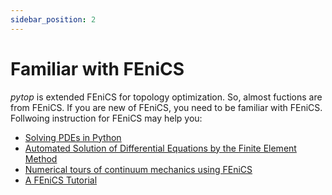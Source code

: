 ```yaml
---
sidebar_position: 2
---
```


# Familiar with FEniCS
*pytop* is extended FEniCS for topology optimization. So, almost fuctions are from FEniCS. If you are new of FEniCS,
you need to be familiar with FEniCS. Follwoing instruction for FEniCS may help you:

* [Solving PDEs in Python](https://link.springer.com/book/10.1007/978-3-319-52462-7)
* [Automated Solution of Differential Equations by the Finite Element Method](https://link.springer.com/book/10.1007/978-3-642-23099-8)
* [Numerical tours of continuum mechanics using FEniCS](https://comet-fenics.readthedocs.io/en/latest/intro.html)
* [A FEniCS Tutorial](https://hplgit.github.io/INF5620/doc/pub/fenics_tutorial1.1/index.html)